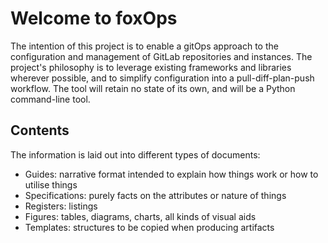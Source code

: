 # Welcome to foxOps

The intention of this project is to enable a gitOps approach to the configuration and management of GitLab repositories and instances. The project's philosophy is to leverage existing frameworks and libraries wherever possible, and to simplify configuration into a pull-diff-plan-push workflow. The tool will retain no state of its own, and will be a Python command-line tool.

## Contents

The information is laid out into different types of documents:

- Guides: narrative format intended to explain how things work or how to utilise things
- Specifications: purely facts on the attributes or nature of things
- Registers: listings
- Figures: tables, diagrams, charts, all kinds of visual aids
- Templates: structures to be copied when producing artifacts
